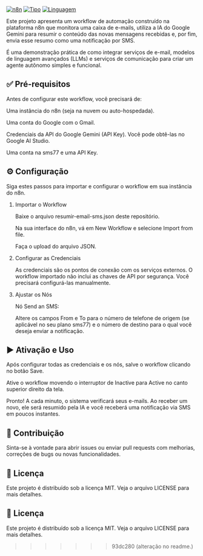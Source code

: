 [![n8n](https://img.shields.io/badge/Feito%20com-n8n-blueviolet?logo=n8n)](https://n8n.io/)
[![Tipo](https://img.shields.io/badge/Tipo-Automação-orange)](https://n8n.io/)
[![Linguagem](https://img.shields.io/badge/Linguagem-JSON-lightgrey)](https://www.json.org/)

Este projeto apresenta um workflow de automação construído na plataforma n8n que monitora uma caixa de e-mails, utiliza a IA do Google Gemini para resumir o conteúdo das novas mensagens recebidas e, por fim, envia esse resumo como uma notificação por SMS.

É uma demonstração prática de como integrar serviços de e-mail, modelos de linguagem avançados (LLMs) e serviços de comunicação para criar um agente autônomo simples e funcional.

## ✅ Pré-requisitos
Antes de configurar este workflow, você precisará de:

Uma instância do n8n (seja na nuvem ou auto-hospedada).

Uma conta do Google com o Gmail.

Credenciais da API do Google Gemini (API Key). Você pode obtê-las no Google AI Studio.

Uma conta na sms77 e uma API Key.

## ⚙️ Configuração
Siga estes passos para importar e configurar o workflow em sua instância do n8n.

1. Importar o Workflow

    Baixe o arquivo resumir-email-sms.json deste repositório.

    Na sua interface do n8n, vá em New Workflow e selecione Import from file.

    Faça o upload do arquivo JSON.

2. Configurar as Credenciais

    As credenciais são os pontos de conexão com os serviços externos. O workflow importado não inclui as chaves de API por segurança. Você precisará configurá-las manualmente.

3. Ajustar os Nós

    Nó Send an SMS:

    Altere os campos From e To para o número de telefone de origem (se aplicável no seu plano sms77) e o número de destino para o qual você deseja enviar a notificação.

## ▶️ Ativação e Uso
Após configurar todas as credenciais e os nós, salve o workflow clicando no botão Save.

Ative o workflow movendo o interruptor de Inactive para Active no canto superior direito da tela.

Pronto! A cada minuto, o sistema verificará seus e-mails. Ao receber um novo, ele será resumido pela IA e você receberá uma notificação via SMS em poucos instantes.

## 🤝 Contribuição
Sinta-se à vontade para abrir issues ou enviar pull requests com melhorias, correções de bugs ou novas funcionalidades.

## 📜 Licença
Este projeto é distribuído sob a licença MIT. Veja o arquivo LICENSE para mais detalhes.

## 📜 Licença
Este projeto é distribuído sob a licença MIT. Veja o arquivo LICENSE para mais detalhes.
>>>>>>> 93dc280 (alteração no readme.)

